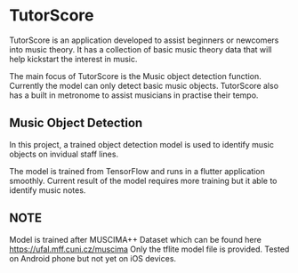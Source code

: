 # TutorScore

TutorScore is an application developed to assist beginners or newcomers into music theory. It has a collection of basic music theory data that will help kickstart the interest in music.

The main focus of TutorScore is the Music object detection function. Currently the model can only detect basic music objects.
TutorScore also has a built in metronome to assist musicians in practise their tempo.

## Music Object Detection

In this project, a trained object detection model is used to identify music objects on invidual staff lines.

The model is trained from TensorFlow and runs in a flutter application smoothly.
Current result of the model requires more training but it able to identify music notes.

## NOTE
Model is trained after MUSCIMA++ Dataset which can be found here https://ufal.mff.cuni.cz/muscima
Only the tflite model file is provided.
Tested on Android phone but not yet on iOS devices.

